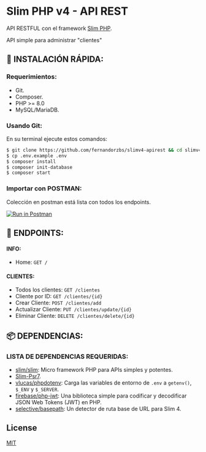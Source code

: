 # Slim PHP v4 - API REST

API RESTFUL con el framework [Slim PHP](https://www.slimframework.com).

API simple para administrar "clientes"

## :wrench: INSTALACIÓN RÁPIDA:

### Requerimientos:

- Git.
- Composer.
- PHP >= 8.0
- MySQL/MariaDB.

### Usando Git:

En su terminal ejecute estos comandos:

```bash
$ git clone https://github.com/fernandorzbs/slimv4-apirest && cd slimv4-apirest
$ cp .env.example .env
$ composer install
$ composer init-database
$ composer start
```


### Importar con POSTMAN:
Colección en postman está lista con todos los endpoints.


[![Run in Postman](https://run.pstmn.io/button.svg)](https://app.getpostman.com/run-collection/5285489-5d6ecca3-9d3b-44e6-a19e-0e59816bc6a2?action=collection%2Ffork&collection-url=entityId%3D5285489-5d6ecca3-9d3b-44e6-a19e-0e59816bc6a2%26entityType%3Dcollection%26workspaceId%3D920bcb4c-e64f-4f24-9696-eaae2a461673)

## :floppy_disk: ENDPOINTS:

#### INFO:

- Home: `GET /`

#### CLIENTES:
- Todos los clientes: `GET /clientes`
- Cliente por ID: `GET /clientes/{id}`
- Crear Cliente: `POST /clientes/add`
- Actualizar Cliente: `PUT /clientes/update/{id}`
- Eliminar Cliente: `DELETE /clientes/delete/{id}`


## :package: DEPENDENCIAS:

### LISTA DE DEPENDENCIAS REQUERIDAS:

- [slim/slim](https://github.com/slimphp/Slim): Micro framework PHP para APIs simples y potentes.
- [Slim-Psr7](https://github.com/slimphp/Slim-Psr7).
- [vlucas/phpdotenv](https://github.com/vlucas/phpdotenv): Carga las variables de entorno de `.env` a `getenv()`, `$_ENV` y `$_SERVER`.
- [firebase/php-jwt](https://github.com/firebase/php-jwt): Una biblioteca simple para codificar y decodificar JSON Web Tokens (JWT) en PHP.
- [selective/basepath](https://github.com/selective-php/basepath): Un detector de ruta base de URL para Slim 4.


## License
[MIT](https://choosealicense.com/licenses/mit/)